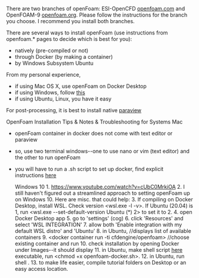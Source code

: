 There are two branches of openFoam: ESI-OpenCFD [openfoam.com](https://www.openfoam.com/) and OpenFOAM-9 [openfoam.org](https://openfoam.org/).
Please follow the instructions for the branch you choose. I recommend you install both branches.

There are several ways to install openFoam (use instructions from openfoam.* pages to decide which is best for you):
* natively (pre-compiled or not)
* through Docker (by making a container)
* by Windows Subsystem Ubuntu

From my personal experience, 
* if using Mac OS X, use openFoam on Docker Desktop
* if using Windows, follow [this](http://www.cfdyna.com/Home/openFOAM_Win.html)
* if using Ubuntu, Linux, you have it easy
	
For post-processing, it is best to install native [paraview](https://www.paraview.org/)


OpenFoam Installation Tips & Notes & Troubleshooting for Systems
	Mac
* openFoam container in docker does not come with text editor or paraview 
* so, use two terminal windows--one to use nano or vim (text editor) and the other to run openFoam
* you will have to run a .sh script to set up docker, find explicit instructions [here](https://www.addictivetips.com/mac-os/run-shell-sh-script-on-macos/)
	  
	Windows 10
	  1. https://www.youtube.com/watch?v=cUbC0MrkiOA
	  2. I still haven't figured out a streamlined approach to setting openFoam up on Windows 10. Here are misc. that could help:
	  3. If compiling on Docker Desktop, install WSL. Check version <wsl.exe -l -v>. If Ubuntu (20.04) is 1, run <wsl.exe --set-default-version Ubuntu (*) 2> to set it to 2.
	  4. open Docker Desktop app
	  5. go to 'settings' (cog)
	  6. click 'Resources' and select 'WSL INTEGRATION' 
	  7. allow both 'Enable integration with my default WSL distro' and 'Ubuntu'
	  8. in Ubuntu, <docker search openfoam> //displays list of available containers
	  9. <docker container run -ti cfdengine/openfoam> //choose existing container and run
	  10. check installation by opening Docker under Images--it should display
	  11. in Ubuntu, make shell script [here](https://develop.openfoam.com/Development/openfoam/-/wikis/packaging/docker/openfoam-docker) executable, run <chmod +x openfoam-docker.sh>.
	  12. in Ubuntu, run shell <sh openfoam-docker.sh>.
	  13. to make life easier, compile tutorial folders on Desktop or an easy access location.
